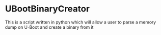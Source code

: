 # UBootBinaryCreator
This is a script written in python which will allow a user to parse a memory dump on U-Boot and create a binary from it
